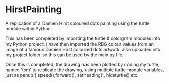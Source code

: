 # HirstPainting
A replication of a Damien Hirst coloured dots painting using the turtle module within Python.


This has been completed by importing the turtle & colorgram modules into my Python project.  I have then imported the RBG colour values from an image of a famous Damien Hirst coloured dots artwork, also uploaded 
into my project folder so this can be used by the main.py file.

Once this is completed, the drawing has been plotted by coding my turtle, named 'tom' to replicate the drawing, using multiple turtle module variables, just as penup(),speed(),forward(), setheading(), hideturtle() etc.

